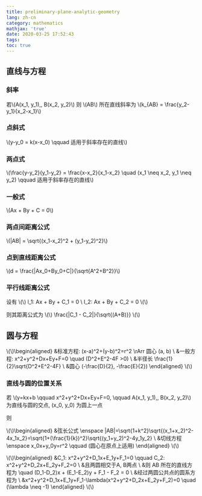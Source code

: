 ```yaml
---
title: preliminary-plane-analytic-geometry
lang: zh-cn
category: mathematics
mathjax: 'true'
date: 2020-03-25 17:52:43
tags:
toc: true
---
```


## 直线与方程

### 斜率

若\\(A(x_1, y_1),\, B(x_2, y_2)\\) 则 \\(AB\\) 所在直线斜率为 \\(k_{AB} = \frac{y_2-y_1}{x_2-x_1}\\)

### 点斜式

\\(y-y_0 = k(x-x_0) \qquad 适用于斜率存在的直线\\)

### 两点式

\\(\frac{y-y_2}{y_1-y_2} = \frac{x-x_2}{x_1-x_2} \quad (x_1 \neq x_2, y_1 \neq y_2) \qquad 适用于斜率存在的直线\\)

### 一般式

\\(Ax + By + C = 0\\)

### 两点间距离公式

\\(|AB| = \sqrt{(x_1-x_2)^2 + (y_1-y_2)^2}\\)

### 点到直线距离公式

\\(d = \frac{|Ax_0+By_0+C|}{\sqrt{A^2+B^2}}\\)

### 平行线距离公式

设有
\\(\\)
l_1: Ax + By + C_1 = 0 \\
l_2: Ax + By + C_2 = 0
\\(\\)

则其距离公式为
\\(\\)
\frac{|C_1 - C_2|}{\sqrt{(A+B)}}
\\(\\)

## 圆与方程

\\(\\)\begin{aligned}
&标准方程: (x-a)^2+(y-b)^2=r^2 \rArr 圆心 (a, b) \\
&一般方程: x^2+y^2+Dx+Ey+F=0 \quad (D^2+E^2-4F >0) \\
&半径长 \frac{1}{2}\sqrt{D^2+E^2-4F} \\
&圆心 (-\frac{D}{2}, -\frac{E}{2})
\end{aligned}
\\(\\)

### 直线与圆的位置关系

若 \\(y=kx+b \qquad x^2+y^2+Dx+Ey+F=0, \qquad A(x_1, y_1),\, B(x_2, y_2)\\) 为直线与圆的交点, (x_0, y_0) 为圆上一点

则

\\(\\)\begin{aligned}
&弦长公式 \enspace |AB|=\sqrt{1+k^2}\sqrt{(x_1+x_2)^2-4x_1x_2}=\sqrt{1+(\frac{1}{k})^2}\sqrt{(y_1+y_2)^2-4y_1y_2} \\
&切线方程 \enspace x_0x+y_0y=r^2 \qquad (圆心在原点上适用)
\end{aligned}
\\(\\)

\\(\\)\begin{aligned}
&C_1: x^2+y^2+D_1x+E_1y+F_1=0 \qquad C_2: x^2+y^2+D_2x+E_2y+F_2=0 \\
&且两圆相交于A, B两点 \\
&则 AB 所在的直线方程为 \quad (D_1-D_2)x + (E_1-E_2)y + F_1 - F_2 = 0 \\
&经过两圆公共点的圆系方程为 \\
&x^2+y^2+D_1x+E_1y+F_1-\lambda(x^2+y^2+D_2x+E_2y+F_2)=0 \quad (\lambda \neq -1)
\end{aligned}
\\(\\)
